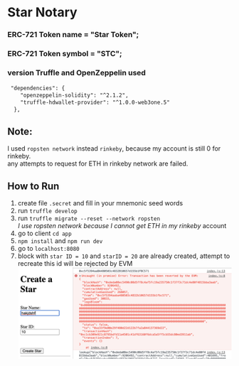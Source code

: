 # Star Notary
### ERC-721 Token name = "Star Token";
### ERC-721 Token symbol = "STC";
### version Truffle and OpenZeppelin used
```
 "dependencies": {
    "openzeppelin-solidity": "^2.1.2",
    "truffle-hdwallet-provider": "^1.0.0-web3one.5"
  },
```

## Note:
I used `ropsten network` instead `rinkeby`, because my account is still 0 for rinkeby. <br />
any attempts to request for ETH in rinkeby network are failed. <br />


## How to Run
1. create file `.secret` and fill in your mnemonic seed words
2. run `truffle develop`
3. run `truffle migrate --reset --network ropsten` <br />
<i>I use ropsten network because I cannot get ETH in my rinkeby </i>account
3. go to client `cd app`
4. `npm install` and `npm run dev`
5. go to `localhost:8080`
6. block with `star ID = 10` and `starID = 20` are already created, attempt to recreate this id will be rejected by EVM
![screenshot](screenshots/rejectedEVM.png)





